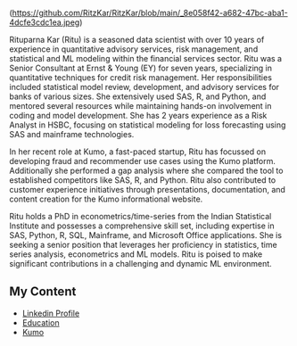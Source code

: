 (https://github.com/RitzKar/RitzKar/blob/main/_8e058f42-a682-47bc-aba1-4dcfe3cdc1ea.jpeg)

Rituparna Kar (Ritu) is a seasoned data scientist with over 10 years of experience in quantitative advisory services, risk management, and statistical and ML modeling within the financial services sector. Ritu was a Senior Consultant at Ernst & Young (EY) for seven years, specializing in quantitative techniques for credit risk management. Her responsibilities included statistical model review, development, and advisory services for banks of various sizes. She extensively used SAS, R, and Python, and mentored several resources while maintaining hands-on involvement in coding and model development. She has 2 years experience as a Risk Analyst in HSBC, focusing on statistical modeling for loss forecasting using SAS and mainframe technologies.

In her recent role at Kumo, a fast-paced startup, Ritu has focussed on developing fraud and recommender use cases using the Kumo platform. Additionally she performed a gap analysis where she compared the tool to established competitors like SAS, R, and Python. Ritu also contributed to customer experience initiatives through presentations, documentation, and content creation for the Kumo informational website.

Ritu holds a PhD in econometrics/time-series from the Indian Statistical Institute and possesses a comprehensive skill set, including expertise in SAS, Python, R, SQL, Mainframe, and Microsoft Office applications. She is seeking a senior position that leverages her proficiency in statistics, time series analysis, econometrics and ML models. Ritu is poised to make significant contributions in a challenging and dynamic ML environment.

## My Content
* [Linkedin Profile](https://www.linkedin.com/in/rituparna-kar-712ab28/)
* [Education](https://www.isical.ac.in/)
* [Kumo](https://docs.kumo.ai/)
